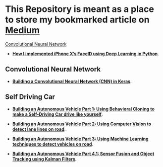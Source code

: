 # This Repository is meant as a place to store my bookmarked article on [Medium](https://medium.com/)

[Convolutional Neural Network](https://github.com/arpitj07/Medium-Articles-Bookmarks/edit/master/README.md/#Convolutional-Neuaral-Network)

- **[How I implemented iPhone X’s FaceID using Deep Learning in Python](https://towardsdatascience.com/how-i-implemented-iphone-xs-faceid-using-deep-learning-in-python-d5dbaa128e1d)**.

## Convolutional Neural Network

- **[Building a Convolutional Neural Network (CNN) in Keras](https://towardsdatascience.com/building-a-convolutional-neural-network-cnn-in-keras-329fbbadc5f5)**.

## Self Driving Car

- **[Building an Autonomous Vehicle Part 1: Using Behavioral Cloning to make a Self-Driving Car drive like yourself](https://medium.com/@akhilsuri194/building-an-autonomous-vehicle-part-1-using-behavioral-cloning-to-make-a-self-driving-car-drive-92622d1c2dfe)**.

- **[Building an Autonomous Vehicle Part 2: Using Computer Vision to detect lane lines on road](https://medium.com/@akhilsuri194/building-an-autonomous-vehicle-part-2-using-computer-vision-to-detect-lane-lines-on-road-31ea3cda0cbd)**.

- **[Building an Autonomous Vehicle Part 3: Using Machine Learning techniques to detect vehicles on road](https://medium.com/@akhilsuri194/building-an-autonomous-vehicle-part-3-using-machine-learning-techniques-to-detect-vehicles-on-road-6cfdfbd926f8)**.

- **[Building an Autonomous Vehicle Part 4.1: Sensor Fusion and Object Tracking using Kalman Filters](https://medium.com/@akhilsuri194/building-an-autonomous-vehicle-part-4-1-sensor-fusion-and-object-tracking-using-kalman-filters-66589e522965)**.
